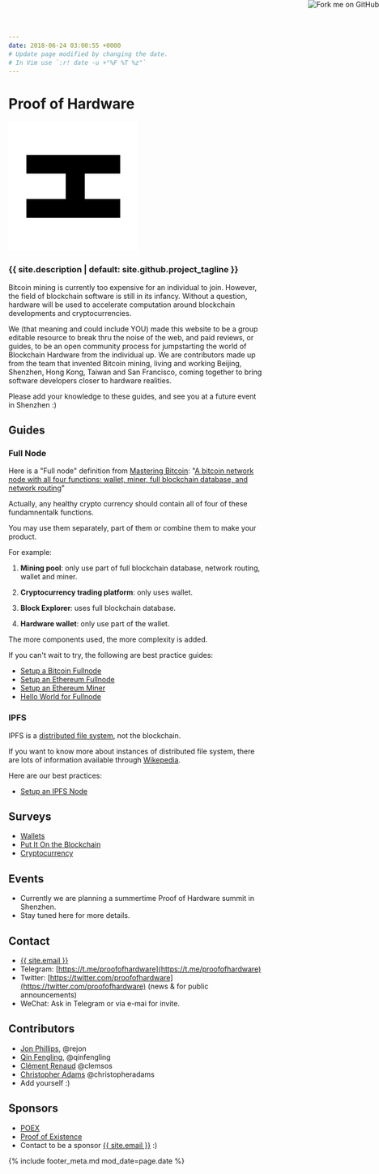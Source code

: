 ```yaml
---
date: 2018-06-24 03:00:55 +0000
# Update page modified by changing the date.
# In Vim use `:r! date -u +"%F %T %z"`
---
```


<a class="github-ribbon" href="{{ site.github.repository_url }}"><img style="position: absolute; top: 0; right: 0; border: 0;" src="https://s3.amazonaws.com/github/ribbons/forkme_right_green_007200.png" alt="Fork me on GitHub"></a>

# Proof of Hardware

![](/assets/poh-logo-256.png?raw=true)

### {{ site.description | default: site.github.project_tagline }}

Bitcoin mining is currently too expensive for an individual to join. However, the field of blockchain software is still in its infancy. Without a question, hardware will be used to accelerate computation around blockchain developments and cryptocurrencies.

We (that meaning and could include YOU) made this website to be a group editable resource to break thru the noise of the web, and paid reviews, or guides, to be an open community process for jumpstarting the world of Blockchain Hardware from the individual up. We are contributors made up from the team that invented Bitcoin mining, living and working Beijing, Shenzhen, Hong Kong, Taiwan and San Francisco, coming together to bring software developers closer to hardware realities.

Please add your knowledge to these guides, and see you at a future event in Shenzhen :)


## Guides

### Full Node

Here is a "Full node" definition from [Mastering Bitcoin](https://github.com/bitcoinbook/bitcoinbook): 
 "[A bitcoin network node with all four functions: wallet, miner, full blockchain database, and network routing](https://github.com/bitcoinbook/bitcoinbook/blob/develop/ch08.asciidoc#full_node_reference)"

Actually, any healthy crypto currency should contain all of four of these fundamnentalk functions.

You may use them separately, part of them or combine them to make your product.

For example:

1. __Mining pool__: only use part of full blockchain database, network routing, wallet and miner.

2. __Cryptocurrency trading platform__: only uses wallet.

3. __Block Explorer__: uses full blockchain database.

4. __Hardware wallet__: only use part of the wallet.

The more components used, the more complexity is added.

If you can't wait to try, the following are best practice guides:

- [Setup a Bitcoin Fullnode](/guide/setup-bitcoin-fullnode)
- [Setup an Ethereum Fullnode](/guide/setup-ethereum-fullnode)
- [Setup an Ethereum Miner](/guide/setup-ethereum-miner)
- [Hello World for Fullnode](/guide/fullnode-helloworld)

### IPFS

IPFS is a [distributed file system](https://en.wikipedia.org/wiki/Clustered_file_system#Distributed_file_systems), not the blockchain.

If you want to know more about instances of distributed file system, there are lots of information available through [Wikepedia](https://en.wikipedia.org/wiki/List_of_file_systems#Distributed_file_systems).

Here are our best practices:

- [Setup an IPFS Node](/guide/setup-ipfs-node)

## Surveys

- [Wallets](/survey/wallets)
- [Put It On the Blockchain](/survey/put-it-on-the-blockchain)
- [Cryptocurrency](/survey/cryptocurrency)

## Events

- Currently we are planning a summertime Proof of Hardware summit in Shenzhen.
- Stay tuned here for more details.

## Contact

- <a href="mailto:{{ site.email }}">{{ site.email }}</a>
- Telegram: [https://t.me/proofofhardware](https://t.me/proofofhardware)
- Twitter: [https://twitter.com/proofofhardware](https://twitter.com/proofofhardware) (news & for public announcements)
- WeChat: Ask in Telegram or via e-mai for invite.

## Contributors

- [Jon Phillips](http://rejon.org), @rejon
- [Qin Fengling](http://qinfengling.io), @qinfengling
- [Clément Renaud](http://clementrenaud.com) @clemsos
- [Christopher Adams](https://christopheradams.io) @christopheradams
- Add yourself :)

## Sponsors

- [POEX](https://poex.io)
- [Proof of Existence](https://proofofexistence.com)
- Contact to be a sponsor <a href="mailto:{{ site.email }}">{{ site.email }}</a>  :)

{% include footer_meta.md mod_date=page.date %}
